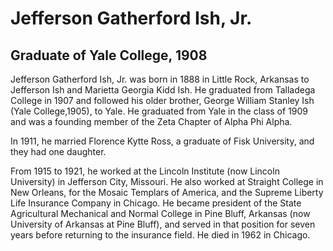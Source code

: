 # Jefferson Gatherford Ish, Jr.
## Graduate of Yale College, 1908
Jefferson Gatherford Ish, Jr. was born in 1888 in Little Rock, Arkansas to Jefferson Ish and Marietta Georgia Kidd Ish. He graduated from Talladega College in 1907 and followed his older brother, George William Stanley Ish (Yale College,1905), to Yale. He graduated from Yale in the class of 1909 and was a founding member of the Zeta Chapter of Alpha Phi Alpha. 

In 1911, he married Florence Kytte Ross, a graduate of Fisk University, and they had one daughter. 

From 1915 to 1921, he worked at the Lincoln Institute (now Lincoln University) in Jefferson City, Missouri. He also worked at Straight College in New Orleans, for the Mosaic Templars of America, and the Supreme Liberty Life Insurance Company in Chicago. He became president of the State Agricultural Mechanical and Normal College in Pine Bluff, Arkansas (now University of Arkansas at Pine Bluff), and served in that position for seven years before returning to the insurance field. He died in 1962 in Chicago.
